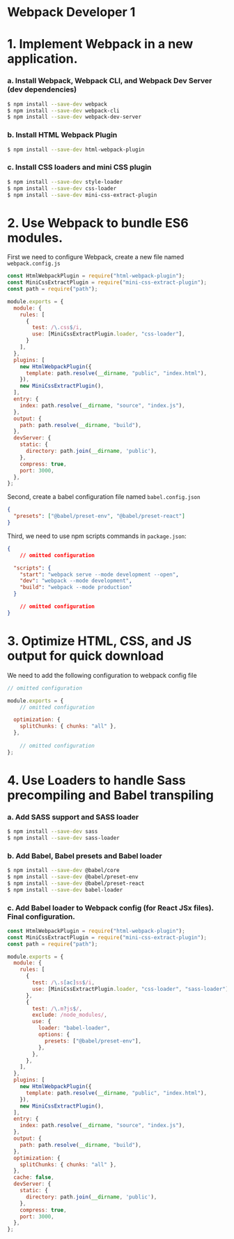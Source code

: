 # Webpack Developer 1

# 1. Implement Webpack in a new application.

### a. Install Webpack, Webpack CLI, and Webpack Dev Server (dev dependencies)

```bash
$ npm install --save-dev webpack
$ npm install --save-dev webpack-cli
$ npm install --save-dev webpack-dev-server
```

### b. Install HTML Webpack Plugin

```bash
$ npm install --save-dev html-webpack-plugin
```

### c. Install CSS loaders and mini CSS plugin

```bash
$ npm install --save-dev style-loader
$ npm install --save-dev css-loader
$ npm install --save-dev mini-css-extract-plugin
```

# 2. Use Webpack to bundle ES6 modules.

First we need to configure Webpack, create a new file named `webpack.config.js` 

```jsx
const HtmlWebpackPlugin = require("html-webpack-plugin");
const MiniCssExtractPlugin = require("mini-css-extract-plugin");
const path = require("path");

module.exports = {
  module: {
    rules: [
      {
        test: /\.css$/i,
        use: [MiniCssExtractPlugin.loader, "css-loader"],
      }
    ],
  },
  plugins: [
    new HtmlWebpackPlugin({
      template: path.resolve(__dirname, "public", "index.html"),
    }),
    new MiniCssExtractPlugin(),
  ],
  entry: {
    index: path.resolve(__dirname, "source", "index.js"),
  },
  output: {
    path: path.resolve(__dirname, "build"),
  },
  devServer: {
    static: {
      directory: path.join(__dirname, 'public'),
    },
    compress: true,
    port: 3000,
  },
};
```

Second, create a babel configuration file named `babel.config.json` 

```json
{
  "presets": ["@babel/preset-env", "@babel/preset-react"]
}
```

Third, we need to use npm scripts commands in `package.json`:

```json
{
	// omitted configuration

  "scripts": {
    "start": "webpack serve --mode development --open",
    "dev": "webpack --mode development",
    "build": "webpack --mode production"
  }

	// omitted configuration
}
```

# 3. Optimize HTML, CSS, and JS output for quick download

We need to add the following configuration to webpack config file

```jsx
// omitted configuration

module.exports = {
	// omitted configuration

  optimization: {
    splitChunks: { chunks: "all" },
  },
	
	// omitted configuration
};
```

# 4. Use Loaders to handle Sass precompiling and Babel transpiling

### a. Add SASS support and SASS loader

```bash
$ npm install --save-dev sass
$ npm install --save-dev sass-loader
```

### b. Add Babel, Babel presets and Babel loader

```bash
$ npm install --save-dev @babel/core
$ npm install --save-dev @babel/preset-env
$ npm install --save-dev @babel/preset-react
$ npm install --save-dev babel-loader
```

### c. Add Babel loader to Webpack config (for React JSx files). Final configuration.

```jsx
const HtmlWebpackPlugin = require("html-webpack-plugin");
const MiniCssExtractPlugin = require("mini-css-extract-plugin");
const path = require("path");

module.exports = {
  module: {
    rules: [
      {
        test: /\.s[ac]ss$/i,
        use: [MiniCssExtractPlugin.loader, "css-loader", "sass-loader"],
      },
      {
        test: /\.m?js$/,
        exclude: /node_modules/,
        use: {
          loader: "babel-loader",
          options: {
            presets: ["@babel/preset-env"],
          },
        },
      },
    ],
  },
  plugins: [
    new HtmlWebpackPlugin({
      template: path.resolve(__dirname, "public", "index.html"),
    }),
    new MiniCssExtractPlugin(),
  ],
  entry: {
    index: path.resolve(__dirname, "source", "index.js"),
  },
  output: {
    path: path.resolve(__dirname, "build"),
  },
  optimization: {
    splitChunks: { chunks: "all" },
  },
  cache: false,
  devServer: {
    static: {
      directory: path.join(__dirname, 'public'),
    },
    compress: true,
    port: 3000,
  },
};
```